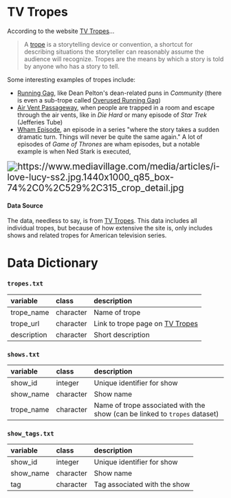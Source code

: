 # TV Tropes

According to the website [TV Tropes](https://tvtropes.org/)...

> A [trope](https://tvtropes.org/pmwiki/pmwiki.php/Main/Trope) is a storytelling device or convention, a shortcut for describing situations the storyteller can reasonably assume the audience will recognize. Tropes are the means by which a story is told by anyone who has a story to tell.



Some interesting examples of tropes include:

- [Running Gag](https://tvtropes.org/pmwiki/pmwiki.php/Main/RunningGag), like Dean Pelton's dean-related puns in *Community* (there is even a sub-trope called [Overused Running Gag](https://tvtropes.org/pmwiki/pmwiki.php/Main/OverusedRunningGag))
- [Air Vent Passageway](https://tvtropes.org/pmwiki/pmwiki.php/Main/AirVentPassageway), when people are trapped in a room and escape through the air vents, like in *Die Hard* or many episode of *Star Trek* (Jefferies Tube)
- [Wham Episode](https://tvtropes.org/pmwiki/pmwiki.php/Main/WhamEpisode), an episode in a series "where the story takes a sudden dramatic turn. Things will never be quite the same again." A lot of episodes of *Game of Thrones* are wham episodes, but a notable example is when Ned Stark is executed,



<img src="https://www.mediavillage.com/media/articles/i-love-lucy-ss2.jpg.1440x1000_q85_box-74%2C0%2C529%2C315_crop_detail.jpg" alt="https://www.mediavillage.com/media/articles/i-love-lucy-ss2.jpg.1440x1000_q85_box-74%2C0%2C529%2C315_crop_detail.jpg" style="zoom:150%;" />



#### Data Source

The data, needless to say, is from [TV Tropes](https://tvtropes.org/). This data includes all individual tropes, but because of how extensive the site is, only includes shows and related tropes for American television series.



# Data Dictionary

### `tropes.txt`

| variable             | class     | description                                                  |
| :------------------- | :-------- | :----------------------------------------------------------- |
| trope_name | character | Name of trope |
| trope_url | character | Link to trope page on [TV Tropes](https://tvtropes.org/) |
| description | character | Short description |



### `shows.txt`

| variable   | class     | description                                                  |
| :--------- | :-------- | :----------------------------------------------------------- |
| show_id    | integer   | Unique identifier for show                                   |
| show_name  | character | Show name                                                    |
| trope_name | character | Name of trope associated with the show (can be linked to `tropes` dataset) |




### `show_tags.txt`

| variable  | class     | description                  |
| :-------- | :-------- | :--------------------------- |
| show_id   | integer   | Unique identifier for show   |
| show_name | character | Show name                    |
| tag       | character | Tag associated with the show |
